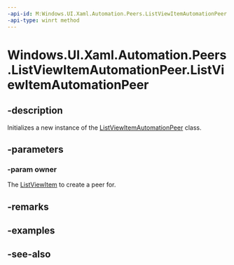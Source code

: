 ```yaml
---
-api-id: M:Windows.UI.Xaml.Automation.Peers.ListViewItemAutomationPeer.#ctor(Windows.UI.Xaml.Controls.ListViewItem)
-api-type: winrt method
---
```


<!-- Method syntax
public ListViewItemAutomationPeer(Windows.UI.Xaml.Controls.ListViewItem owner)
-->

# Windows.UI.Xaml.Automation.Peers.ListViewItemAutomationPeer.ListViewItemAutomationPeer

## -description
Initializes a new instance of the [ListViewItemAutomationPeer](listviewitemautomationpeer.md) class.


## -parameters
### -param owner
The [ListViewItem](../windows.ui.xaml.controls/listviewitem.md) to create a peer for.

## -remarks

## -examples

## -see-also
